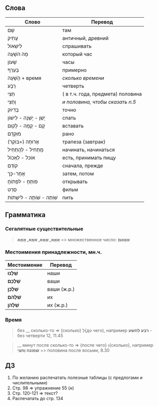 ## Слова

Слово|Перевод
|---|---|
שָׁם | там
עָתִיק | античный, древний
לִישְׁאוֹל|спрашивать
מָה השָׁעָה|который час
שָׁעוֹן|часы
בֵּעֵרֵף|примерно
הָשָׁעָה + время|_сколько времени_
רֵבָע|четверть
חֵצִי| ( в т.ч. года, предмета) половина
וָחֵצִי|_и половина, чтобы сказать n.5_
בְּדִיוֹק|точно
יָשֵׁן - יָשֵׁנָה - לִישׁוֹן|спать
קָם - קָמָה - לָקוּם|вставать
מוּקְדָם|рано
אָרוּחָה (+בּוֹקֵר) |трапеза (завтрак)
מָתְחיל - לְהָתְחִיל |начинать, начинаться
אוֹכל - לֵאֵכוֹל|есть, принимать пищу
קוֹדֵם|сначала, прежде
אָחָר-כָּך|затем, потом
פוֹתֵחָ - לּפְתוֹחָ|открывать
סֵרֵט|фильм
שׁוֹתֵה - שׁוֹתָה - לּישְׁתוֹת|пить

## Грамматика

### Сегалятные существительные
>**אֵאֶא, אֶאֶא, אֹאֶא, אָאָא** => множественное число: **אְאָאִם**

### Местоимения принадлежности, мн.ч. 

Местоимение|Перевод
|---|---|
**שֵׁלָנוּ**|наши
**שֵׁלָכֵם**|ваши
**שֵׁלָכֵן**|ваши (ж.р.)
**שֵׁלָהם**|их
**שֵׁלָהן**|их (ж.р.)

### Время

>без __ сколько-то => {сколько} לְ{до чего), например **רבע לחשׁע** - без четверти 12, 11.45

>__ минут после сколько-то => {после чего} וְ{сколько}, например **שׁמוֹנה וְחצי** => половина после восьми, 8.30

## ДЗ

1. По желанию распечатать полезные таблицы (с предлогами и числительными)
2. Стр. 98 => упражнение 55 (א)
3. Стр. 120-121 => текст?
4. Распечатать до стр. 134

